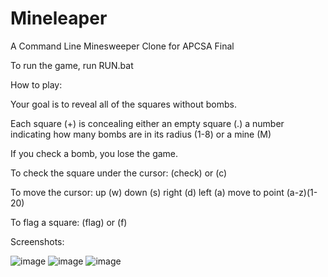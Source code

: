 # Mineleaper
 A Command Line Minesweeper Clone for APCSA Final

To run the game, run RUN.bat

How to play: 

Your goal is to reveal all of the squares without bombs. 

Each square (+) is concealing either an empty square (.)
a number indicating how many bombs are in its radius (1-8)
or a mine (M)

If you check a bomb, you lose the game. 

To check the square under the cursor:
	(check) or (c)

To move the cursor: 
	up      (w) 
	down    (s)
	right   (d)
	left    (a)
	move to point (a-z)(1-20)

To flag a square:
	(flag) or (f)








Screenshots:

![image](https://user-images.githubusercontent.com/64712073/172502681-28a54fb6-160a-4a22-9ce0-b7163c76a045.png)
![image](https://user-images.githubusercontent.com/64712073/172502703-ac71ba99-2a26-4ccf-9c88-6a3dd6d80fa9.png)
![image](https://user-images.githubusercontent.com/64712073/172502791-9814d296-6884-4e02-8533-d820ebf8c9d8.png)

	

